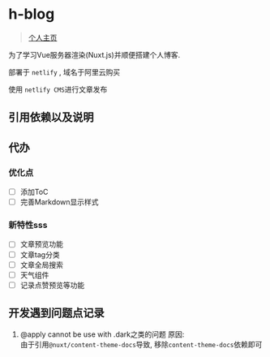 # h-blog

> [个人主页](https://lihowe.top)

为了学习Vue服务器渲染(Nuxt.js)并顺便搭建个人博客.

部署于 `netlify` , 域名于阿里云购买

使用 `netlify CMS`进行文章发布

## 引用依赖以及说明


## 代办

### 优化点

- [ ] 添加ToC
- [ ] 完善Markdown显示样式

### 新特性sss

- [ ] 文章预览功能
- [ ] 文章tag分类
- [ ] 文章全局搜索
- [ ] 天气组件
- [ ] 记录点赞预览等功能

## 开发遇到问题点记录

1. @apply cannot be use with .dark之类的问题
    原因:  
    由于引用`@nuxt/content-theme-docs`导致, 移除`content-theme-docs`依赖即可
